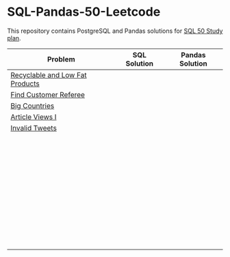 # SQL-Pandas-50-Leetcode
This repository contains PostgreSQL and Pandas solutions for [SQL 50 Study plan](https://leetcode.com/studyplan/top-sql-50/).


| Problem | SQL Solution | Pandas Solution |
| -------- | -------- | -------- |
| [Recyclable and Low Fat Products](https://leetcode.com/problems/replace-employee-id-with-the-unique-identifier/description/?envType=study-plan-v2&envId=top-sql-50)   |  |  |
| [Find Customer Referee](https://leetcode.com/problems/find-customer-referee/description/?envType=study-plan-v2&envId=top-sql-50)| |   |
| [Big Countries](https://leetcode.com/problems/big-countries/description/?envType=study-plan-v2&envId=top-sql-50)   |  |  |
| [Article Views I](https://leetcode.com/problems/article-views-i/description/?envType=study-plan-v2&envId=top-sql-50)| |   |
| [Invalid Tweets](https://leetcode.com/problems/invalid-tweets/description/?envType=study-plan-v2&envId=top-sql-50)   |  |  |
| []()| |   |
| []()   |  |  |
| []()| |   |
| []()   |  |  |
| []()| |   |
| []()   |  |  |
| []()| |   |
| []()   |  |  |
| []()| |   |
| []()   |  |  |
| []()| |   |
| []()   |  |  |
| []()| |   |
| []()   |  |  |
| []()| |   |
| []()   |  |  |
| []()| |   |
| []()   |  |  |
| []()| |   |
| []()   |  |  |
| []()| |   |
| []()   |  |  |
| []()| |   |
| []()   |  |  |
| []()| |   |
| []()   |  |  |
| []()| |   |
| []()   |  |  |
| []()| |   |
| []()   |  |  |
| []()| |   |
| []()   |  |  |
| []()| |   |
| []()   |  |  |
| []()| |   |
| []()   |  |  |
| []()| |   |
| []()   |  |  |
| []()| |   |
| []()   |  |  |
| []()| |   |
| []()   |  |  |
| []()| |   |
| []()   |  |  |
| []()| |   |
